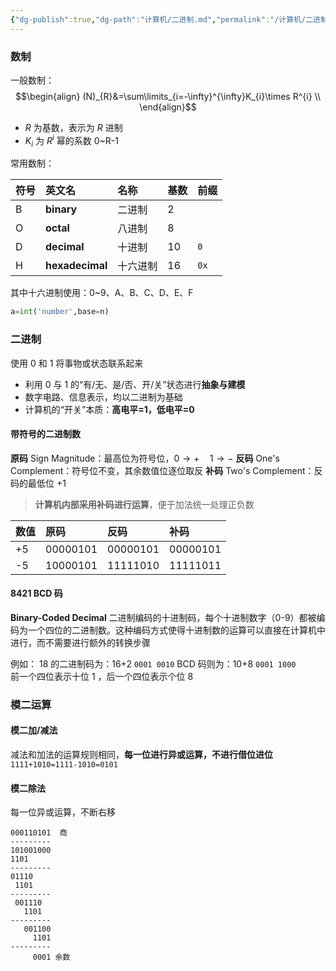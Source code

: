 ```yaml
---
{"dg-publish":true,"dg-path":"计算机/二进制.md","permalink":"/计算机/二进制/","dgPassFrontmatter":true,"noteIcon":"","created":"2024-05-21T15:20:27.918+08:00","updated":"2025-05-10T17:22:36.798+08:00"}
---
```


### 数制
一般数制：
$$\begin{align}
(N)_{R}&=\sum\limits_{i=-\infty}^{\infty}K_{i}\times R^{i} \\
\end{align}$$
-  $R$ 为基数，表示为 $R$ 进制
-  $K_{i}$ 为 $R^{i}$ 幂的系数 0~R-1

常用数制：

| 符号  | 英文名             | 名称   | 基数  | 前缀   |
| :-- | :-------------- | :--- | :-- | ---- |
| B   | **binary**      | 二进制  | 2   |      |
| O   | **octal**       | 八进制  | 8   |      |
| D   | **decimal**     | 十进制  | 10  | `0`  |
| H   | **hexadecimal** | 十六进制 | 16  | `0x` |
其中十六进制使用：0~9、A、B、C、D、E、F


```python 
a=int('number',base=n)
```
### 二进制
使用 0 和 1 将事物或状态联系起来
- 利用 0 与 1 的“有/无、是/否、开/关”状态进行**抽象与建模**
- 数字电路、信息表示，均以二进制为基础
- 计算机的“开关”本质：**高电平=1，低电平=0**

#### 带符号的二进制数
**原码** Sign Magnitude：最高位为符号位，$0\to+\quad 1\to-$
**反码** One's Complement：符号位不变，其余数值位逐位取反
**补码** Two's Complement：反码的最低位 +1
> **计算机内部采用补码进行运算**，便于加法统一处理正负数

|数值|原码|反码|补码|
|:--|:--|:--|:--|
|+5|00000101|00000101|00000101|
|-5|10000101|11111010|11111011|

#### 8421 BCD 码   
**Binary-Coded Decimal**
二进制编码的十进制码，每个十进制数字（0-9）都被编码为一个四位的二进制数。这种编码方式使得十进制数的运算可以直接在计算机中进行，而不需要进行额外的转换步骤

例如：
18 的二进制码为：16+2  `0001 0010`
BCD 码则为：10+8  `0001 1000`   
前一个四位表示十位 1  ，后一个四位表示个位 8

### 模二运算
#### 模二加/减法
减法和加法的运算规则相同，**每一位进行异或运算，不进行借位进位**
`1111+1010=1111-1010=0101`
#### 模二除法
每一位异或运算，不断右移
```
000110101  商
---------
101001000
1101
---------
01110
 1101
---------
 001110
   1101
---------
   001100
     1101
---------
	 0001 余数
```
